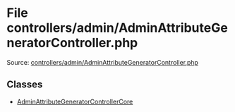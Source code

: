 File controllers/admin/AdminAttributeGeneratorController.php
=========

Source: [controllers/admin/AdminAttributeGeneratorController.php](https://github.com/PrestaShop/PrestaShop/blob/1.6.1.2/controllers/admin/AdminAttributeGeneratorController.php)


Classes
-------

* [AdminAttributeGeneratorControllerCore](class.AdminAttributeGeneratorControllerCore.md)


